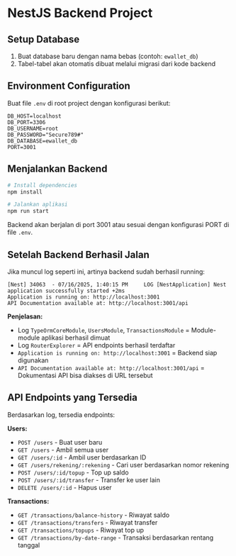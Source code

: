 # NestJS Backend Project

## Setup Database

1. Buat database baru dengan nama bebas (contoh: `ewallet_db`)
2. Tabel-tabel akan otomatis dibuat melalui migrasi dari kode backend

## Environment Configuration

Buat file `.env` di root project dengan konfigurasi berikut:

```env
DB_HOST=localhost
DB_PORT=3306
DB_USERNAME=root
DB_PASSWORD="Secure789#"
DB_DATABASE=ewallet_db
PORT=3001
```

## Menjalankan Backend

```bash
# Install dependencies
npm install

# Jalankan aplikasi
npm run start
```

Backend akan berjalan di port 3001 atau sesuai dengan konfigurasi PORT di file `.env`.

## Setelah Backend Berhasil Jalan

Jika muncul log seperti ini, artinya backend sudah berhasil running:

```
[Nest] 34063  - 07/16/2025, 1:40:15 PM     LOG [NestApplication] Nest application successfully started +2ms
Application is running on: http://localhost:3001
API Documentation available at: http://localhost:3001/api
```

**Penjelasan:**
- Log `TypeOrmCoreModule`, `UsersModule`, `TransactionsModule` = Module-module aplikasi berhasil dimuat
- Log `RouterExplorer` = API endpoints berhasil terdaftar 
- `Application is running on: http://localhost:3001` = Backend siap digunakan
- `API Documentation available at: http://localhost:3001/api` = Dokumentasi API bisa diakses di URL tersebut

## API Endpoints yang Tersedia

Berdasarkan log, tersedia endpoints:

**Users:**
- `POST /users` - Buat user baru
- `GET /users` - Ambil semua user
- `GET /users/:id` - Ambil user berdasarkan ID
- `GET /users/rekening/:rekening` - Cari user berdasarkan nomor rekening
- `POST /users/:id/topup` - Top up saldo
- `POST /users/:id/transfer` - Transfer ke user lain
- `DELETE /users/:id` - Hapus user

**Transactions:**
- `GET /transactions/balance-history` - Riwayat saldo
- `GET /transactions/transfers` - Riwayat transfer
- `GET /transactions/topups` - Riwayat top up
- `GET /transactions/by-date-range` - Transaksi berdasarkan rentang tanggal